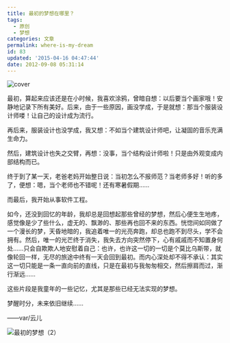 ```yaml
---
title: 最初的梦想在哪里？
tags:
  - 原创
  - 梦想
categories: 文章
permalink: where-is-my-dream
id: 83
updated: '2015-04-16 04:47:44'
date: 2012-09-08 05:31:14
---
```


![cover](https://cat.yufan.me/cats/010848KMZ.jpg)

最初，算起来应该还是在小时候，我喜欢涂鸦，曾暗自想：以后要当个画家哦！安静地记录下所有美好。后来，由于一些原因，画没学成，于是就想：那当个服装设计师喽！让自己的设计成为流行。

<!--more-->

再后来，服装设计也没学成，我又想：不如当个建筑设计师吧，让凝固的音乐充满生命力。

然后，建筑设计也失之交臂，再想：没事，当个结构设计师啦！只是由外观变成内部结构而已。

终于到了某一天，老爸老妈开始整日说：当初怎么不报师范？当老师多好！听的多了，便想：嗯，当个老师也不错呢！还有寒暑假期……

而最后，我开始从事软件工程。

如今，还没到回忆的年龄，我却总是回想起那些曾经的梦想，然后心便生生地疼，感觉像是少了些什么，虚无的、飘渺的、那些再也回不来的东西。恍惚间如同做了一个漫长的梦，天昏地暗的，我追着唯一的光亮奔跑，却总也跑不到尽头，学不会拥有。然后，唯一的光芒终于消失，我失去方向突然停下，心有戚戚而不知置身何处……只会自欺欺人地安慰着自己：也许，也许这一切的一切是个莫比乌斯带，就像轮回一样，无尽的旅途中终有一天会回到最初。而内心深处却不得不承认：其实这一切只能是一条一直向前的直线，只是在最初与我匆匆相交，然后擦肩而过，渐行渐远……

这些片段是我童年的一些记忆，尤其是那些已经无法实现的梦想。

梦醒时分，未来依旧继续……

——var/云儿

![最初的梦想（2）](https://cat.yufan.me/cats/010848Q14.jpg)
